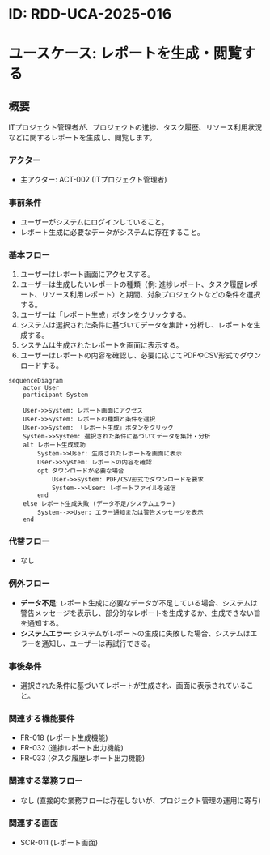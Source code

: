 # ID: RDD-UCA-2025-016

# ユースケース: レポートを生成・閲覧する

## 概要

ITプロジェクト管理者が、プロジェクトの進捗、タスク履歴、リソース利用状況などに関するレポートを生成し、閲覧します。

### アクター

- 主アクター: ACT-002 (ITプロジェクト管理者)

### 事前条件

- ユーザーがシステムにログインしていること。
- レポート生成に必要なデータがシステムに存在すること。

### 基本フロー

1. ユーザーはレポート画面にアクセスする。
1. ユーザーは生成したいレポートの種類（例: 進捗レポート、タスク履歴レポート、リソース利用レポート）と期間、対象プロジェクトなどの条件を選択する。
1. ユーザーは「レポート生成」ボタンをクリックする。
1. システムは選択された条件に基づいてデータを集計・分析し、レポートを生成する。
1. システムは生成されたレポートを画面に表示する。
1. ユーザーはレポートの内容を確認し、必要に応じてPDFやCSV形式でダウンロードする。

```mermaid
sequenceDiagram
    actor User
    participant System

    User->>System: レポート画面にアクセス
    User->>System: レポートの種類と条件を選択
    User->>System: 「レポート生成」ボタンをクリック
    System->>System: 選択された条件に基づいてデータを集計・分析
    alt レポート生成成功
        System->>User: 生成されたレポートを画面に表示
        User->>System: レポートの内容を確認
        opt ダウンロードが必要な場合
            User->>System: PDF/CSV形式でダウンロードを要求
            System-->>User: レポートファイルを送信
        end
    else レポート生成失敗 (データ不足/システムエラー)
        System-->>User: エラー通知または警告メッセージを表示
    end
```

### 代替フロー

- なし

### 例外フロー

- **データ不足**: レポート生成に必要なデータが不足している場合、システムは警告メッセージを表示し、部分的なレポートを生成するか、生成できない旨を通知する。
- **システムエラー**: システムがレポートの生成に失敗した場合、システムはエラーを通知し、ユーザーは再試行できる。

### 事後条件

- 選択された条件に基づいてレポートが生成され、画面に表示されていること。

### 関連する機能要件

- FR-018 (レポート生成機能)
- FR-032 (進捗レポート出力機能)
- FR-033 (タスク履歴レポート出力機能)

### 関連する業務フロー

- なし (直接的な業務フローは存在しないが、プロジェクト管理の運用に寄与)

### 関連する画面

- SCR-011 (レポート画面)
